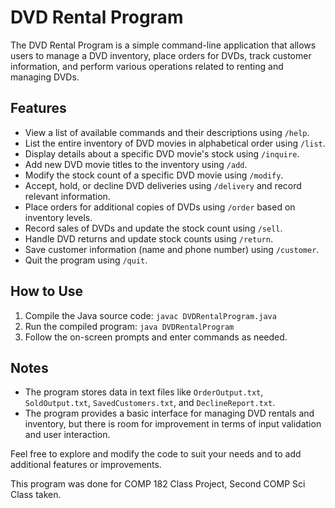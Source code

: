 # DVD Rental Program 

The DVD Rental Program is a simple command-line application that allows users to manage a DVD inventory, place orders for DVDs, track customer information, and perform various operations related to renting and managing DVDs.

## Features

- View a list of available commands and their descriptions using `/help`.
- List the entire inventory of DVD movies in alphabetical order using `/list`.
- Display details about a specific DVD movie's stock using `/inquire`.
- Add new DVD movie titles to the inventory using `/add`.
- Modify the stock count of a specific DVD movie using `/modify`.
- Accept, hold, or decline DVD deliveries using `/delivery` and record relevant information.
- Place orders for additional copies of DVDs using `/order` based on inventory levels.
- Record sales of DVDs and update the stock count using `/sell`.
- Handle DVD returns and update stock counts using `/return`.
- Save customer information (name and phone number) using `/customer`.
- Quit the program using `/quit`.

## How to Use

1. Compile the Java source code: `javac DVDRentalProgram.java`
2. Run the compiled program: `java DVDRentalProgram`
3. Follow the on-screen prompts and enter commands as needed.

## Notes

- The program stores data in text files like `OrderOutput.txt`, `SoldOutput.txt`, `SavedCustomers.txt`, and `DeclineReport.txt`.
- The program provides a basic interface for managing DVD rentals and inventory, but there is room for improvement in terms of input validation and user interaction.

Feel free to explore and modify the code to suit your needs and to add additional features or improvements.

This program was done for COMP 182 Class Project, Second COMP Sci Class taken. 

